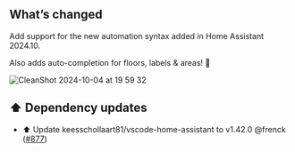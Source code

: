 ## What’s changed

Add support for the new automation syntax added in Home Assistant 2024.10.

Also adds auto-completion for floors, labels & areas! 🎉 

![CleanShot 2024-10-04 at 19 59 32](https://github.com/user-attachments/assets/76019a88-b8e5-43f5-a95e-2517d191deeb)

## ⬆️ Dependency updates

- ⬆️ Update keesschollaart81/vscode-home-assistant to v1.42.0 @frenck ([#877](https://github.com/hassio-addons/addon-vscode/pull/877))
